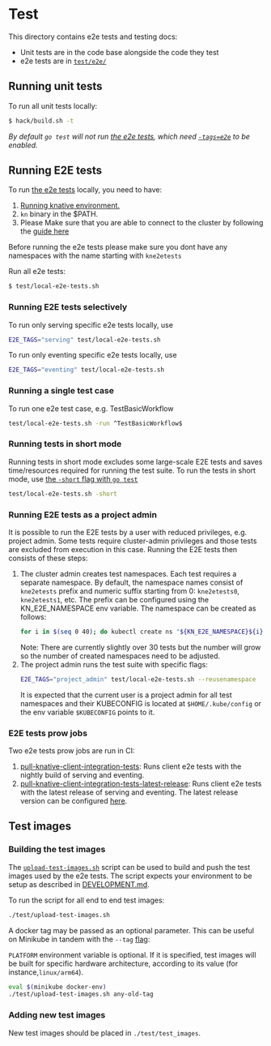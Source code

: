 # Test

This directory contains e2e tests and testing docs:

- Unit tests are in the code base alongside the code they test
- e2e tests are in [`test/e2e/`](./e2e)

## Running unit tests

To run all unit tests locally:

```bash
$ hack/build.sh -t
```

_By default `go test` will not run [the e2e tests](#running-e2e-tests),
which need [`-tags=e2e`](#running-end-to-end-tests) to be enabled._

## Running E2E tests

To run [the e2e tests](./e2e) locally, you need to have:

1. [Running knative environment.](../DEVELOPMENT.md#create-a-cluster)
2. `kn` binary in the \$PATH.
3. Please Make sure that you are able to connect to the cluster by following the
   [guide here](./../docs#connecting-to-your-cluster)

Before running the e2e tests please make sure you dont have any namespaces with
the name starting with `kne2etests`

Run all e2e tests:

```bash
$ test/local-e2e-tests.sh
```

### Running E2E tests selectively

To run only serving specific e2e tests locally, use

```bash
E2E_TAGS="serving" test/local-e2e-tests.sh
```

To run only eventing specific e2e tests locally, use

```bash
E2E_TAGS="eventing" test/local-e2e-tests.sh
```

### Running a single test case

To run one e2e test case, e.g. TestBasicWorkflow

```bash
test/local-e2e-tests.sh -run ^TestBasicWorkflow$
```

### Running tests in short mode

Running tests in short mode excludes some large-scale E2E tests and saves
time/resources required for running the test suite. To run the tests in short
mode, use
[the `-short` flag with `go test`](https://golang.org/cmd/go/#hdr-Testing_flags)

```bash
test/local-e2e-tests.sh -short
```

### Running E2E tests as a project admin

It is possible to run the E2E tests by a user with reduced privileges, e.g. project admin.
Some tests require cluster-admin privileges and those tests are excluded from execution in this case.
Running the E2E tests then consists of these steps:
1. The cluster admin creates test namespaces. Each test requires a separate namespace.
By default, the namespace names consist of `kne2etests` prefix and numeric suffix starting from 0:
 `kne2etests0`, `kne2etests1`, etc. The prefix can be configured using the KN_E2E_NAMESPACE env
  variable. The namespace can be created as follows:
    ```bash
    for i in $(seq 0 40); do kubectl create ns "${KN_E2E_NAMESPACE}${i}"; done
    ```
   Note: There are currently slightly over 30 tests but the number will grow so the number of created
   namespaces need to be adjusted.
1. The project admin runs the test suite with specific flags:
    ```bash
    E2E_TAGS="project_admin" test/local-e2e-tests.sh --reusenamespace
    ```
   It is expected that the current user is a project admin for all test namespaces
   and their KUBECONFIG is located at `$HOME/.kube/config` or the env
   variable `$KUBECONFIG` points to it.

### E2E tests prow jobs

Two e2e tests prow jobs are run in CI:

1. [pull-knative-client-integration-tests](https://prow.knative.dev/job-history/gs/knative-prow/pr-logs/directory/pull-knative-client-integration-tests): Runs client e2e tests with the nightly build of serving and eventing.
2. [pull-knative-client-integration-tests-latest-release](https://prow.knative.dev/job-history/gs/knative-prow/pr-logs/directory/pull-knative-client-integration-tests-latest-release): Runs client e2e tests with the latest release of serving and eventing. The latest release version can be configured [here](presubmit-integration-tests-latest-release.sh).

## Test images

### Building the test images

The [`upload-test-images.sh`](./upload-test-images.sh) script can be used to
build and push the test images used by the e2e tests. The script
expects your environment to be setup as described in
[DEVELOPMENT.md](https://github.com/knative/serving/blob/main/DEVELOPMENT.md#install-requirements).

To run the script for all end to end test images:

```bash
./test/upload-test-images.sh
```

A docker tag may be passed as an optional parameter. This can be useful on
Minikube in tandem with the `--tag` [flag](#using-a-docker-tag):

`PLATFORM` environment variable is optional. If it is specified, test images
will be built for specific hardware architecture, according to its value
(for instance,`linux/arm64`).

```bash
eval $(minikube docker-env)
./test/upload-test-images.sh any-old-tag
```

### Adding new test images

New test images should be placed in `./test/test_images`.
